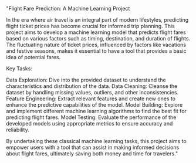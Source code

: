 
"Flight Fare Prediction: A Machine Learning Project

In the era where air travel is an integral part of modern lifestyles, predicting flight ticket prices has become crucial for informed trip planning. 
This project aims to develop a machine learning model that predicts flight fares based on various factors such as timing, destination, and duration of flights. 
The fluctuating nature of ticket prices, influenced by factors like vacations and festive seasons, makes it essential to have a tool that provides a basic idea of potential fares.

Key Tasks:

Data Exploration: Dive into the provided dataset to understand the characteristics and distribution of the data.
Data Cleaning: Cleanse the dataset by handling missing values, outliers, and other inconsistencies.
Feature Engineering: Extract relevant features and create new ones to enhance the predictive capabilities of the model.
Model Building: Explore and implement different machine learning algorithms to find the best fit for predicting flight fares.
Model Testing: Evaluate the performance of the developed models using appropriate metrics to ensure accuracy and reliability.

By undertaking these classical machine learning tasks, this project aims to empower users with a tool that can assist in making informed decisions about flight fares, ultimately saving both money and time for travelers."





